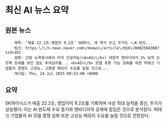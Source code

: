 # 최신 AI 뉴스 요약

## 원본 뉴스
		제목: ‘매출 22.2조·영업익 9.2조’ SK하닉, 새 역사 쓰고 주가도 ↑…K-반도...
		링크: https:\/\/n.news.naver.com\/mnews\/article\/016\/0002504308?sid=101
		설명: 간밤 뉴욕증시에서 미국 인공지능(<b>AI<\/b>) 대장주 엔비디아가 2% 넘게 오르며 강세를 보인 점도 투자심리를... <b>AI<\/b> 모델 추론 기능 강화를 위한 빅테크 기업들의 경쟁도 고성능, 고용량 메모리 수요를 늘릴 것으로... 
		게시일: Thu, 24 Jul 2025 09:53:00 +0900


## 요약
SK하이닉스가 매출 22.2조, 영업이익 9.2조를 기록하며 사상 최대 실적을 경신, 주가가 상승했다. 이는 AI 반도체 수요 증가와 엔비디아의 강세에 힘입은 것으로 분석된다. 빅테크 기업들의 AI 모델 경쟁 심화 또한 고성능 메모리 수요를 늘릴 것으로 전망된다.
